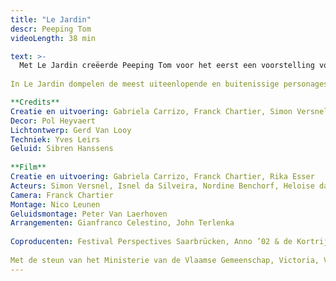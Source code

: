 ```yaml
---
title: "Le Jardin"
descr: Peeping Tom
videoLength: 38 min

text: >-
  Met Le Jardin creëerde Peeping Tom voor het eerst een voorstelling voor het podium. De voorstelling bestaat uit een film - gedraaid in een Afrikaanse nachtclub in Brussel - gevolgd door een stuk danstheater. Le Jardin werd gecreëerd door Gabriela Carrizo, Franck Chartier en Simon Versnel, en ging op 13 juni 2002 in première in Victoria, Gent (BE). Het stuk ging tussen 2002 en 2008 op tournee doorheen Europa. Le Jardin vormde ook het eerste luik van een trilogie en werd gevolgd in 2004 door Le Salon en in 2007 door Le Sous Sol.  
  
In Le Jardin dompelen de meest uiteenlopende en buitenissige personages zich onder in het nachtleven. Deze droom of nachtmerrie roept een wereld op zonder barrières. In de live-performance keren drie personages uit de film terug in een netjes verzorgde tuin waar een compleet andere, georganiseerde realiteit begint. De confrontatie van het jonge koppel met een oude, gekwelde man brengt het belang van het lijfelijke en de tragedie van gemiste kansen tot uitdrukking.

**Credits**  
Creatie en uitvoering: Gabriela Carrizo, Franck Chartier, Simon Versnel.  
Decor: Pol Heyvaert  
Lichtontwerp: Gerd Van Looy  
Techniek: Yves Leirs  
Geluid: Sibren Hanssens  
  
**Film**  
Creatie en uitvoering: Gabriela Carrizo, Franck Chartier, Rika Esser  
Acteurs: Simon Versnel, Isnel da Silveira, Nordine Benchorf, Heloise da Costa, Louis Clément da Costa, Eurudike De Beul, Ina Geerts, Sam Louwyck, Jan Paul, Bah Mamadou Halfi, Tina Pattama Soonthara, Darryl E. Woods  
Camera: Franck Chartier  
Montage: Nico Leunen  
Geluidsmontage: Peter Van Laerhoven  
Arrangementen: Gianfranco Celestino, John Terlenka  
  
Coproducenten: Festival Perspectives Saarbrücken, Anno ’02 & de Kortrijkse Schouwburg, Ballet Preljocaj Centre Chorégraphique Aix-en-Provence  
  
Met de steun van het Ministerie van de Vlaamse Gemeenschap, Victoria, Vrij naar Marino Basso, Needcompany, Les Ballets C de la B en Claudine Grand’Henry.
---
```

